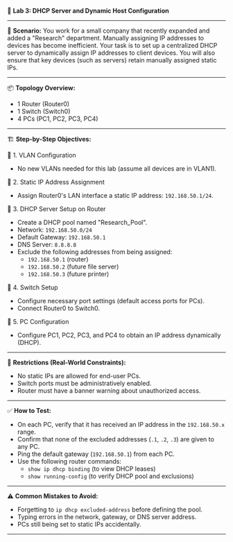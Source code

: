 🧪 **Lab 3: DHCP Server and Dynamic Host Configuration**

---

🏢 **Scenario:**
You work for a small company that recently expanded and added a "Research" department. Manually assigning IP addresses to devices has become inefficient. Your task is to set up a centralized DHCP server to dynamically assign IP addresses to client devices. You will also ensure that key devices (such as servers) retain manually assigned static IPs.


---

📦 **Topology Overview:**

- 1 Router (Router0)
- 1 Switch (Switch0)
- 4 PCs (PC1, PC2, PC3, PC4)

---

🏗️ **Step-by-Step Objectives:**

🔹 1. VLAN Configuration
- No new VLANs needed for this lab (assume all devices are in VLAN1).

🔹 2. Static IP Address Assignment
- Assign Router0's LAN interface a static IP address: `192.168.50.1/24`.

🔹 3. DHCP Server Setup on Router
- Create a DHCP pool named "Research_Pool".
- Network: `192.168.50.0/24`
- Default Gateway: `192.168.50.1`
- DNS Server: `8.8.8.8`
- Exclude the following addresses from being assigned:
  - `192.168.50.1` (router)
  - `192.168.50.2` (future file server)
  - `192.168.50.3` (future printer)

🔹 4. Switch Setup
- Configure necessary port settings (default access ports for PCs).
- Connect Router0 to Switch0.

🔹 5. PC Configuration
- Configure PC1, PC2, PC3, and PC4 to obtain an IP address dynamically (DHCP).


---

🔐 **Restrictions (Real-World Constraints):**

- No static IPs are allowed for end-user PCs.
- Switch ports must be administratively enabled.
- Router must have a banner warning about unauthorized access.


---

✅ **How to Test:**

- On each PC, verify that it has received an IP address in the `192.168.50.x` range.
- Confirm that none of the excluded addresses (`.1`, `.2`, `.3`) are given to any PC.
- Ping the default gateway (`192.168.50.1`) from each PC.
- Use the following router commands:
  - `show ip dhcp binding` (to view DHCP leases)
  - `show running-config` (to verify DHCP pool and exclusions)


---

⚠️ **Common Mistakes to Avoid:**
- Forgetting to `ip dhcp excluded-address` before defining the pool.
- Typing errors in the network, gateway, or DNS server address.
- PCs still being set to static IPs accidentally.


---
